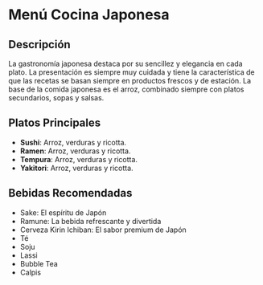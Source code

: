 # Menú Cocina Japonesa

## Descripción
La gastronomía japonesa destaca por su sencillez y elegancia en cada plato. La presentación es siempre muy cuidada y tiene la característica de que las recetas se basan siempre en productos frescos y de estación. La base de la comida japonesa es el arroz, combinado siempre con platos secundarios, sopas y salsas.

## Platos Principales
- **Sushi**: Arroz, verduras y ricotta.
- **Ramen**: Arroz, verduras y ricotta.
- **Tempura**: Arroz, verduras y ricotta.
- **Yakitori**: Arroz, verduras y ricotta.

## Bebidas Recomendadas
- Sake: El espíritu de Japón
- Ramune: La bebida refrescante y divertida
- Cerveza Kirin Ichiban: El sabor premium de Japón
- Té 
- Soju
- Lassi
- Bubble Tea
- Calpis